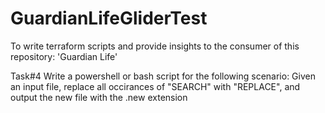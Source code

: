 # GuardianLifeGliderTest
To write terraform scripts and provide insights to the consumer of this repository: 'Guardian Life'

Task#4 Write a powershell or bash script for the following scenario: Given an input file, replace all occirances of "SEARCH" with "REPLACE", and output the new file with the .new extension
